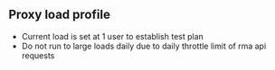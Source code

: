 Proxy load profile
---------------------------------
* Current load is set at 1 user to establish test plan
* Do not run to large loads daily due to daily throttle limit of rma api requests
